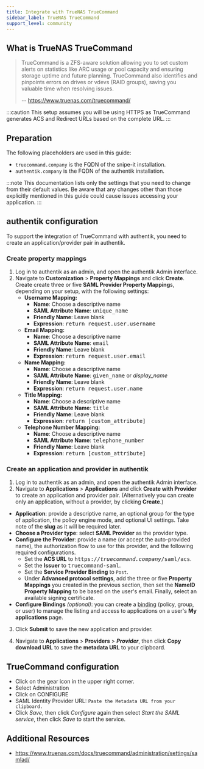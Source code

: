 ```yaml
---
title: Integrate with TrueNAS TrueCommand
sidebar_label: TrueNAS TrueCommand
support_level: community
---
```


## What is TrueNAS TrueCommand

> TrueCommand is a ZFS-aware solution allowing you to set custom alerts on statistics like ARC usage or pool capacity and ensuring storage uptime and future planning. TrueCommand also identifies and pinpoints errors on drives or vdevs (RAID groups), saving you valuable time when resolving issues.
>
> -- https://www.truenas.com/truecommand/

:::caution
This setup assumes you will be using HTTPS as TrueCommand generates ACS and Redirect URLs based on the complete URL.
:::

## Preparation

The following placeholders are used in this guide:

- `truecommand.company` is the FQDN of the snipe-it installation.
- `authentik.company` is the FQDN of the authentik installation.

:::note
This documentation lists only the settings that you need to change from their default values. Be aware that any changes other than those explicitly mentioned in this guide could cause issues accessing your application.
:::

## authentik configuration

To support the integration of TrueCommand with authentik, you need to create an application/provider pair in authentik.

### Create property mappings

1. Log in to authentik as an admin, and open the authentik Admin interface.
2. Navigate to **Customization** > **Property Mappings** and click **Create**. Create create three or five **SAML Provider Property Mapping**s, depending on your setup, with the following settings:
    - **Username Mapping:**
        - **Name**: Choose a descriptive name
        - **SAML Attribute Name**: <kbd>unique_name</kbd>
        - **Friendly Name**: Leave blank
        - **Expression**: <kbd>return request.user.username</kbd>
    - **Email Mapping:**
        - **Name**: Choose a descriptive name
        - **SAML Attribute Name**: <kbd>email</kbd>
        - **Friendly Name**: Leave blank
        - **Expression**: <kbd>return request.user.email</kbd>
    - **Name Mapping:**
        - **Name**: Choose a descriptive name
        - **SAML Attribute Name**: <kbd>given_name</kbd> or <em>display_name</em>
        - **Friendly Name**: Leave blank
        - **Expression**: <kbd>return request.user.name</kbd>
    - **Title Mapping:**
        - **Name**: Choose a descriptive name
        - **SAML Attribute Name**: <kbd>title</kbd>
        - **Friendly Name**: Leave blank
        - **Expression**: <kbd>return [custom_attribute]</kbd>
    - **Telephone Number Mapping:**
        - **Name**: Choose a descriptive name
        - **SAML Attribute Name**: <kbd>telephone_number</kbd>
        - **Friendly Name**: Leave blank
        - **Expression**: <kbd>return [custom_attribute]</kbd>

### Create an application and provider in authentik

1. Log in to authentik as an admin, and open the authentik Admin interface.
2. Navigate to **Applications** > **Applications** and click **Create with Provider** to create an application and provider pair. (Alternatively you can create only an application, without a provider, by clicking **Create**.)

- **Application**: provide a descriptive name, an optional group for the type of application, the policy engine mode, and optional UI settings. Take note of the **slug** as it will be required later.
- **Choose a Provider type**: select **SAML Provider** as the provider type.
- **Configure the Provider**: provide a name (or accept the auto-provided name), the authorization flow to use for this provider, and the following required configurations.
    - Set the **ACS URL** to <kbd>https://<em>truecommand.company</em>/saml/acs</kbd>.
    - Set the **Issuer** to <kbd>truecommand-saml</kbd>.
    - Set the **Service Provider Binding** to `Post`.
    - Under **Advanced protocol settings**, add the three or five **Property Mappings** you created in the previous section, then set the **NameID Property Mapping** to be based on the user's email. Finally, select an available signing certificate.
- **Configure Bindings** _(optional)_: you can create a [binding](/docs/add-secure-apps/flows-stages/bindings/) (policy, group, or user) to manage the listing and access to applications on a user's **My applications** page.

3. Click **Submit** to save the new application and provider.

4. Navigate to **Applications** > **Providers** > **_Provider_**, then click **Copy download URL** to save the **metadata URL** to your clipboard.

## TrueCommand configuration

- Click on the gear icon in the upper right corner.
- Select Administration
- Click on CONFIGURE
- SAML Identity Provider URL: `Paste the Metadata URL from your clipboard.`
- Click _Save_, then click _Configure_ again then select _Start the SAML service_, then click _Save_ to start the service.

## Additional Resources

- https://www.truenas.com/docs/truecommand/administration/settings/samlad/
